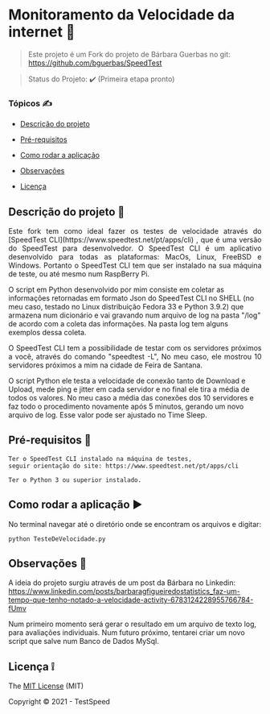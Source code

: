   #                                          Monitoramento da Velocidade da internet :signal_strength:

> Este projeto é um Fork do projeto de Bárbara Guerbas no git: https://github.com/bguerbas/SpeedTest


> Status do Projeto: :heavy_check_mark: (Primeira etapa pronto)

### Tópicos :writing_hand:

- [Descrição do projeto](#descrição-do-projeto-file_folder)

- [Pré-requisitos](#pré-requisitos-pushpin)

- [Como rodar a aplicação](#como-rodar-a-aplicação-arrow_forward)

- [Observações](#observações-eyes)

- [Licença](#licença-grey_exclamation)



## Descrição do projeto :file_folder:

<p align="justify">
 Este fork tem como ideal fazer os testes de velocidade através do [SpeedTest CLI](https://www.speedtest.net/pt/apps/cli) , que é uma versão do SpeedTest para desenvolvedor. O SpeedTest CLI é um aplicativo desenvolvido para todas as plataformas: MacOs, Linux, FreeBSD e Windows.
Portanto o SpeedTest CLI tem que ser instalado na sua máquina de teste, ou até mesmo num RaspBerry Pi.

O script em Python desenvolvido por mim consiste em coletar as informações retornadas em formato Json do SpeedTest CLI no SHELL (no meu caso, testado no Linux distribuição Fedora 33 e Python 3.9.2) que armazena num dicionário e vai gravando num arquivo de log na pasta "/log" de acordo com a coleta das informações. Na pasta log tem alguns exemplos dessa coleta. 
</p>

<p align="justify">
O SpeedTest CLI  tem a possibilidade de testar com os servidores próximos a você, através do comando "speedtest -L", No meu caso, ele mostrou 10 servidores próximos a mim na cidade de Feira de Santana.

O script Python ele testa a velocidade de conexão tanto de Download e Upload, mede ping e jitter em cada servidor e no final ele tira a média de todos os valores. No meu caso a média das conexões dos 10 servidores e faz todo o procedimento novamente após 5 minutos, gerando um novo arquivo de log. Esse valor pode ser ajustado no Time Sleep.

</p>



## Pré-requisitos :pushpin:

```
Ter o SpeedTest CLI instalado na máquina de testes,
seguir orientação do site: https://www.speedtest.net/pt/apps/cli
```
```
Ter o Python 3 ou superior instalado.
```

## Como rodar a aplicação :arrow_forward:

No terminal navegar até o diretório onde se encontram os arquivos e digitar:
```
python TesteDeVelocidade.py
```

## Observações :eyes:

A ideia do projeto surgiu através de um post da Bárbara no Linkedin: https://www.linkedin.com/posts/barbaragfigueiredostatistics_faz-um-tempo-que-tenho-notado-a-velocidade-activity-6783124228955766784-fUmv

Num primeiro momento será gerar o resultado em um arquivo de texto log, para avaliações individuais.
Num futuro próximo, tentarei criar um novo script que salve num Banco de Dados MySql.


## Licença :grey_exclamation:

The [MIT License]() (MIT)

Copyright :copyright: 2021 - TestSpeed

